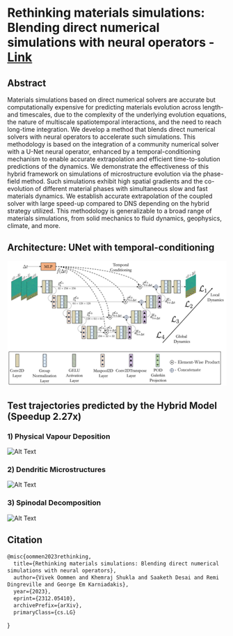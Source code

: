 # Rethinking materials simulations: Blending direct numerical simulations with neural operators - [Link](https://arxiv.org/abs/2312.05410)

## Abstract
Materials simulations based on direct numerical solvers are accurate but computationally expensive for predicting materials evolution across length- and timescales, due to the complexity of the underlying evolution equations, the nature of multiscale spatiotemporal interactions, and the need to reach long-time integration. We develop a method that blends direct numerical solvers with neural operators to accelerate such simulations. This methodology is based on the integration of a community numerical solver with a U-Net neural operator, enhanced by a temporal-conditioning mechanism to enable accurate extrapolation and efficient time-to-solution predictions of the dynamics. We demonstrate the effectiveness of this hybrid framework on simulations of microstructure evolution via the phase-field method. Such simulations exhibit high spatial gradients and the co-evolution of different material phases with simultaneous slow and fast materials dynamics. We establish accurate extrapolation of the coupled solver with large speed-up compared to DNS depending on the hybrid strategy utilized. This methodology is generalizable to a broad range of materials simulations, from solid mechanics to fluid dynamics, geophysics, climate, and more.

## Architecture: UNet with temporal-conditioning
![Alt text](images/unet_architecture.png)
## Test trajectories predicted by the Hybrid Model (Speedup 2.27x)
### 1) Physical Vapour Deposition
![Alt Text](images/1_pvd.gif)
### 2) Dendritic Microstructures
![Alt Text](images/2_dendrite.gif)
### 3) Spinodal Decomposition
![Alt Text](images/3_spd.gif)

## Citation

    @misc{oommen2023rethinking,
      title={Rethinking materials simulations: Blending direct numerical simulations with neural operators}, 
      author={Vivek Oommen and Khemraj Shukla and Saaketh Desai and Remi Dingreville and George Em Karniadakis},
      year={2023},
      eprint={2312.05410},
      archivePrefix={arXiv},
      primaryClass={cs.LG}
}
